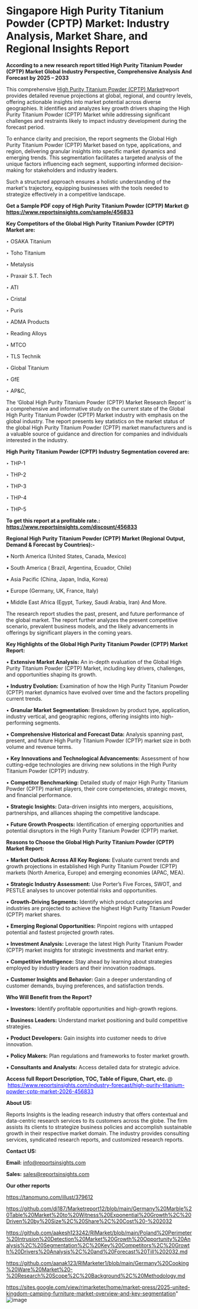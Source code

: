 # Singapore High Purity Titanium Powder (CPTP) Market: Industry Analysis, Market Share, and Regional Insights Report

<strong>According to a new research report titled High Purity Titanium Powder (CPTP) Market Global Industry Perspective, Comprehensive Analysis And Forecast by 2025 – 2033</strong>

This comprehensive <a href=https://www.reportsinsights.com/sample/456833>High Purity Titanium Powder (CPTP) Market</a>report provides detailed revenue projections at global, regional, and country levels, offering actionable insights into market potential across diverse geographies. It identifies and analyzes key growth drivers shaping the High Purity Titanium Powder (CPTP) Market while addressing significant challenges and restraints likely to impact industry development during the forecast period.

To enhance clarity and precision, the report segments the Global High Purity Titanium Powder (CPTP) Market based on type, applications, and region, delivering granular insights into specific market dynamics and emerging trends. This segmentation facilitates a targeted analysis of the unique factors influencing each segment, supporting informed decision-making for stakeholders and industry leaders.

Such a structured approach ensures a holistic understanding of the market's trajectory, equipping businesses with the tools needed to strategize effectively in a competitive landscape.

<strong>Get a Sample PDF copy of High Purity Titanium Powder (CPTP) Market </strong><strong>@<a href=https://www.reportsinsights.com/sample/456833 style=color:#0000ff;> https://www.reportsinsights.com/sample/456833</a></strong></font>

<strong>Key Competitors of the Global High Purity Titanium Powder (CPTP) Market are:</strong>

‣ OSAKA Titanium

‣ Toho Titanium

‣ Metalysis

‣ Praxair S.T. Tech

‣ ATI

‣ Cristal

‣ Puris

‣ ADMA Products

‣ Reading Alloys

‣ MTCO

‣ TLS Technik

‣ Global Titanium

‣ GfE

‣ AP&C,

The ‘Global High Purity Titanium Powder (CPTP) Market Research Report’ is a comprehensive and informative study on the current state of the Global High Purity Titanium Powder (CPTP) Market industry with emphasis on the global industry. The report presents key statistics on the market status of the global High Purity Titanium Powder (CPTP) market manufacturers and is a valuable source of guidance and direction for companies and individuals interested in the industry.

<strong>High Purity Titanium Powder (CPTP) Industry Segmentation covered are:</strong>

‣ THP-1

‣ THP-2

‣ THP-3

‣ THP-4

‣ THP-5

<strong>To get this report at a profitable rate.: <a href=https://www.reportsinsights.com/discount/456833 style=color:#0000ff;>https://www.reportsinsights.com/discount/456833</a></strong></font>

<strong>Regional High Purity Titanium Powder (CPTP) Market (Regional Output, Demand &amp; Forecast by Countries):-</strong>

• North America (United States, Canada, Mexico)

• South America ( Brazil, Argentina, Ecuador, Chile)

• Asia Pacific (China, Japan, India, Korea)

• Europe (Germany, UK, France, Italy)

• Middle East Africa (Egypt, Turkey, Saudi Arabia, Iran) And More.

The research report studies the past, present, and future performance of the global market. The report further analyzes the present competitive scenario, prevalent business models, and the likely advancements in offerings by significant players in the coming years.

<strong>Key Highlights of the Global High Purity Titanium Powder (CPTP) Market Report:</strong>

• <strong>Extensive Market Analysis:</strong> An in-depth evaluation of the Global High Purity Titanium Powder (CPTP) Market, including key drivers, challenges, and opportunities shaping its growth.

• <strong>Industry Evolution:</strong> Examination of how the High Purity Titanium Powder (CPTP) market dynamics have evolved over time and the factors propelling current trends.

• <strong>Granular Market Segmentation:</strong> Breakdown by product type, application, industry vertical, and geographic regions, offering insights into high-performing segments.

• <strong>Comprehensive Historical and Forecast Data:</strong> Analysis spanning past, present, and future High Purity Titanium Powder (CPTP) market size in both volume and revenue terms.

• <strong>Key Innovations and Technological Advancements:</strong> Assessment of how cutting-edge technologies are driving new solutions in the High Purity Titanium Powder (CPTP) industry.

• <strong>Competitor Benchmarking:</strong> Detailed study of major High Purity Titanium Powder (CPTP) market players, their core competencies, strategic moves, and financial performance.

• <strong>Strategic Insights:</strong> Data-driven insights into mergers, acquisitions, partnerships, and alliances shaping the competitive landscape.

• <strong>Future Growth Prospects:</strong> Identification of emerging opportunities and potential disruptors in the High Purity Titanium Powder (CPTP) market.

<strong>Reasons to Choose the Global High Purity Titanium Powder (CPTP) Market Report:</strong>

• <strong>Market Outlook Across All Key Regions:</strong> Evaluate current trends and growth projections in established High Purity Titanium Powder (CPTP) markets (North America, Europe) and emerging economies (APAC, MEA).

• <strong>Strategic Industry Assessment:</strong> Use Porter’s Five Forces, SWOT, and PESTLE analyses to uncover potential risks and opportunities.

• <strong>Growth-Driving Segments:</strong> Identify which product categories and industries are projected to achieve the highest High Purity Titanium Powder (CPTP) market shares.

• <strong>Emerging Regional Opportunities:</strong> Pinpoint regions with untapped potential and fastest projected growth rates.

• <strong>Investment Analysis:</strong> Leverage the latest High Purity Titanium Powder (CPTP) market insights for strategic investments and market entry.

• <strong>Competitive Intelligence:</strong> Stay ahead by learning about strategies employed by industry leaders and their innovation roadmaps.

• <strong>Customer Insights and Behavior:</strong> Gain a deeper understanding of customer demands, buying preferences, and satisfaction trends.

<strong>Who Will Benefit from the Report?</strong>

• <strong>Investors:</strong> Identify profitable opportunities and high-growth regions.

• <strong>Business Leaders:</strong> Understand market positioning and build competitive strategies.

• <strong>Product Developers:</strong> Gain insights into customer needs to drive innovation.

• <strong>Policy Makers:</strong> Plan regulations and frameworks to foster market growth.

• <strong>Consultants and Analysts:</strong> Access detailed data for strategic advice.
</ul>
<strong>Access full Report Description, TOC, Table of Figure, Chart, etc. </strong>@  <a href=https://www.reportsinsights.com/industry-forecast/high-purity-titanium-powder-cptp-market-2026-456833 style=color:#0000ff;>https://www.reportsinsights.com/industry-forecast/high-purity-titanium-powder-cptp-market-2026-456833</a></font>

<strong><strong>About US</strong>:</strong>

Reports Insights is the leading research industry that offers contextual and data-centric research services to its customers across the globe. The firm assists its clients to strategize business policies and accomplish sustainable growth in their respective market domain. The industry provides consulting services, syndicated research reports, and customized research reports.

<strong>Contact US:</strong>

<p class=""""><b>Email:</b> <a href=mailto:info@reportsinsights.com>info@reportsinsights.com</a></p>
<p class=""""><b>Sales:</b> <a href=mailto:sales@reportsinsights.com>sales@reportsinsights.com</a></p>

<strong>Our other reports</strong>

<a href=https://tanomuno.com/illust/379612>https://tanomuno.com/illust/379612</a>

<a href=https://github.com/di187/Marketreport12/blob/main/Germany%20Marble%20Table%20Market%20to%20Witness%20Exponential%20Growth%2C%20Driven%20by%20Size%2C%20Share%2C%20Cost%20-%202032>https://github.com/di187/Marketreport12/blob/main/Germany%20Marble%20Table%20Market%20to%20Witness%20Exponential%20Growth%2C%20Driven%20by%20Size%2C%20Share%2C%20Cost%20-%202032</a>

<a href=https://github.com/aakesh123242/RIMarket/blob/main/Poland%20Perimeter%20Intrusion%20Detection%20Market%20Growth%20Opportunity%20Analysis%2C%20Segmentation%2C%20Key%20Competitors%2C%20Growth%20Drivers%20Analysis%2C%20and%20Forecast%20Till%202032.md>https://github.com/aakesh123242/RIMarket/blob/main/Poland%20Perimeter%20Intrusion%20Detection%20Market%20Growth%20Opportunity%20Analysis%2C%20Segmentation%2C%20Key%20Competitors%2C%20Growth%20Drivers%20Analysis%2C%20and%20Forecast%20Till%202032.md</a>

<a href=https://github.com/aanak123/RIMarketer1/blob/main/Germany%20Cooking%20Ware%20Market%20-%20Research%20Scope%2C%20Background%2C%20Methodology.md>https://github.com/aanak123/RIMarketer1/blob/main/Germany%20Cooking%20Ware%20Market%20-%20Research%20Scope%2C%20Background%2C%20Methodology.md</a>

<a href=https://sites.google.com/view/rimarketer/home/market-press/2025-united-kingdom-camping-furniture-market-overview-and-key-segmentation>https://sites.google.com/view/rimarketer/home/market-press/2025-united-kingdom-camping-furniture-market-overview-and-key-segmentation</a>"
![image](https://github.com/user-attachments/assets/1a7b3f4c-ae62-4dbb-b4e9-78400068502c)
